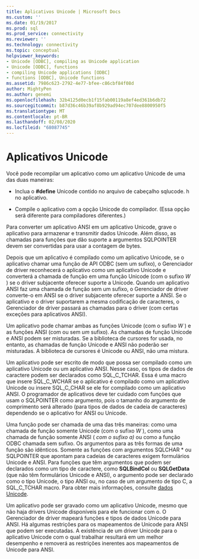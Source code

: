 ```yaml
---
title: Aplicativos Unicode | Microsoft Docs
ms.custom: ''
ms.date: 01/19/2017
ms.prod: sql
ms.prod_service: connectivity
ms.reviewer: ''
ms.technology: connectivity
ms.topic: conceptual
helpviewer_keywords:
- Unicode [ODBC], compiling as Unicode application
- Unicode [ODBC], functions
- compiling Unicode applications [ODBC]
- functions [ODBC], Unicode functions
ms.assetid: 7986c623-2792-4e77-bfee-c86cbf84f08d
author: MightyPen
ms.author: genemi
ms.openlocfilehash: 32b4125d0ecb1f15fab00119a8ef4ed361b6db72
ms.sourcegitcommit: b87d36c46b39af8b929ad94ec707dee8800950f5
ms.translationtype: MT
ms.contentlocale: pt-BR
ms.lasthandoff: 02/08/2020
ms.locfileid: "68087745"
---
```

# <a name="unicode-applications"></a>Aplicativos Unicode
Você pode recompilar um aplicativo como um aplicativo Unicode de uma das duas maneiras:  
  
-   Inclua o **#define** Unicode contido no arquivo de cabeçalho sqlucode. h no aplicativo.  
  
-   Compile o aplicativo com a opção Unicode do compilador. (Essa opção será diferente para compiladores diferentes.)  
  
 Para converter um aplicativo ANSI em um aplicativo Unicode, grave o aplicativo para armazenar e transmitir dados Unicode. Além disso, as chamadas para funções que dão suporte a argumentos SQLPOINTER devem ser convertidas para usar a contagem de bytes.  
  
 Depois que um aplicativo é compilado como um aplicativo Unicode, se o aplicativo chamar uma função de API ODBC (sem um sufixo), o Gerenciador de driver reconhecerá o aplicativo como um aplicativo Unicode e converterá a chamada de função em uma função Unicode (com o sufixo *W* ) se o driver subjacente oferecer suporte a Unicode. Quando um aplicativo ANSI faz uma chamada de função sem um sufixo, o Gerenciador de driver converte-o em ANSI se o driver subjacente oferecer suporte a ANSI. Se o aplicativo e o driver suportarem a mesma codificação de caracteres, o Gerenciador de driver passará as chamadas para o driver (com certas exceções para aplicativos ANSI).  
  
 Um aplicativo pode chamar ambas as funções Unicode (com o sufixo *W* ) e as funções ANSI (com ou sem *um* sufixo). As chamadas de função Unicode e ANSI podem ser misturadas. Se a biblioteca de cursores for usada, no entanto, as chamadas de função Unicode e ANSI não poderão ser misturadas. A biblioteca de cursores é Unicode ou ANSI, não uma mistura.  
  
 Um aplicativo pode ser escrito de modo que possa ser compilado como um aplicativo Unicode ou um aplicativo ANSI. Nesse caso, os tipos de dados de caractere podem ser declarados como SQL_C_TCHAR. Essa é uma macro que insere SQL_C_WCHAR se o aplicativo é compilado como um aplicativo Unicode ou insere SQL_C_CHAR se ele for compilado como um aplicativo ANSI. O programador de aplicativos deve ter cuidado com funções que usam o SQLPOINTER como argumento, pois o tamanho do argumento de comprimento será alterado (para tipos de dados de cadeia de caracteres) dependendo se o aplicativo for ANSI ou Unicode.  
  
 Uma função pode ser chamada de uma das três maneiras: como uma chamada de função somente Unicode (com o sufixo *W* ), como uma chamada de função somente ANSI ( *com o sufixo a)* ou como a função ODBC chamada sem sufixo. Os argumentos para as três formas de uma função são idênticos. Somente as funções com argumentos SQLCHAR \* ou SQLPOINTER que apontam para cadeias de caracteres exigem formulários Unicode e ANSI. Para funções que têm argumentos que podem ser declarados como um tipo de caractere, como **SQLBindCol** ou **SQLGetData** (que não têm formulários Unicode e ANSI), o argumento pode ser declarado como o tipo Unicode, o tipo ANSI ou, no caso de um argumento de tipo C, a SQL_C_TCHAR macro. Para obter mais informações, consulte [dados Unicode](../../../odbc/reference/develop-app/unicode-data.md).  
  
 Um aplicativo pode ser gravado como um aplicativo Unicode, mesmo que não haja drivers Unicode disponíveis para ele funcionar com o. O Gerenciador de driver mapeará funções e tipos de dados Unicode para ANSI. Há algumas restrições para os mapeamentos de Unicode para ANSI que podem ser executadas. A existência de um driver Unicode para o aplicativo Unicode com o qual trabalhar resultará em um melhor desempenho e removerá as restrições inerentes aos mapeamentos de Unicode para ANSI.
